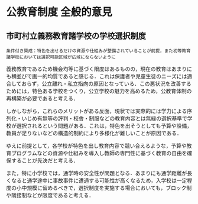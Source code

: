 # 公教育制度 全般的意見

## 市町村立義務教育諸学校の学校選択制度

`条件付き賛成：特色を出せるだけの資源や仕組みが整備されていることが前提，また初等教育諸学校においては選択可能区域が広域にならないように`

義務教育であるため機会均等に基づく限度はあるものの，現在の教育はあまりにも横並びで画一的均質であると感じる．これは保護者や児童生徒のニーズには適合しておらず，公立離れ・私立指向の原因となっている．この悪状況を改善するためには，特色ある学校をつくり，公立学校の魅力を高めるため，公教育体制の再構築が必要であると考える．

しかしながら，これらのメリットがある反面，現状では実際的には学力による序列化・いじめ有無等の評判・校舎・制服などの教育内容とは無縁の選択基準で学校が選択されるという問題がある．これは，特色を出そうとしても予算や設備，教員が足りないなどの構造的制約により多様化が難しいことが原因である．

ゆえに前提として，各学校が特色を出し教育内容で競い合えるような，予算や教育プログラムなどの資源や仕組みを導入し教師の専門性に基づく教育の自由を確保することが先決だと考える．

また，特に小学校では，通学時の安全性が問題となる．あまりにも通学距離が長くなると通学途中に事故事件に遭遇する可能性が高くなるため，入学校は一定程度の小中規模に留めるべきで，選択制度を実施する場合においても，ブロック制や隣接制などが限度であると考える．
